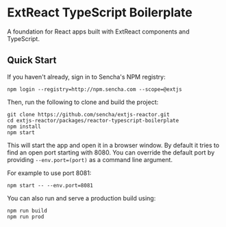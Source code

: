 # ExtReact TypeScript Boilerplate

A foundation for React apps built with ExtReact components and TypeScript.

## Quick Start

If you haven't already, sign in to Sencha's NPM registry:

```
npm login --registry=http://npm.sencha.com --scope=@extjs
```

Then, run the following to clone and build the project:

    git clone https://github.com/sencha/extjs-reactor.git
    cd extjs-reactor/packages/reactor-typescript-boilerplate
    npm install
    npm start

This will start the app and open it in a browser window.  By default it tries to find
an open port starting with 8080.  You can override the default port by providing `--env.port=(port)` 
as a command line argument.

For example to use port 8081:

    npm start -- --env.port=8081

You can also run and serve a production build using:

    npm run build
    npm run prod
